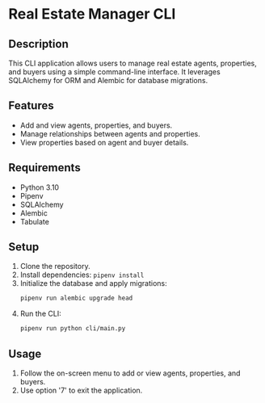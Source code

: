 # Real Estate Manager CLI

## Description
This CLI application allows users to manage real estate agents, properties, and buyers using a simple command-line interface. It leverages SQLAlchemy for ORM and Alembic for database migrations.

## Features
- Add and view agents, properties, and buyers.
- Manage relationships between agents and properties.
- View properties based on agent and buyer details.

## Requirements
- Python 3.10
- Pipenv
- SQLAlchemy
- Alembic
- Tabulate

## Setup
1. Clone the repository.
2. Install dependencies: `pipenv install`
3. Initialize the database and apply migrations:
    ```bash
    pipenv run alembic upgrade head
    ```
4. Run the CLI:
    ```bash
    pipenv run python cli/main.py
    ```

## Usage
1. Follow the on-screen menu to add or view agents, properties, and buyers.
2. Use option '7' to exit the application.

